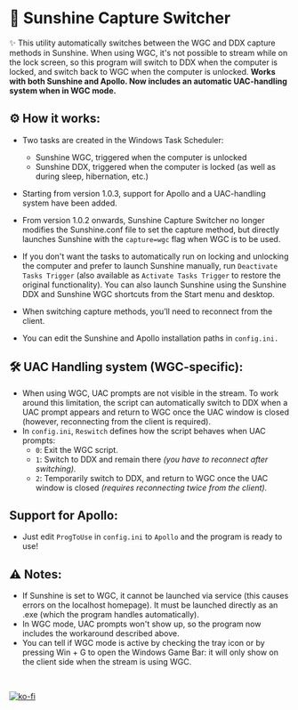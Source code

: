 # 🔄 Sunshine Capture Switcher
✨ This utility automatically switches between the WGC and DDX capture methods in Sunshine.
When using WGC, it's not possible to stream while on the lock screen, so this program will switch to DDX when the computer is locked, and switch back to WGC when the computer is unlocked.
**Works with both Sunshine and Apollo. Now includes an automatic UAC-handling system when in WGC mode.**

## ⚙️ How it works:
- Two tasks are created in the Windows Task Scheduler:
  - Sunshine WGC, triggered when the computer is unlocked
  - Sunshine DDX, triggered when the computer is locked (as well as during sleep, hibernation, etc.)

- Starting from version 1.0.3, support for Apollo and a UAC-handling system have been added.
- From version 1.0.2 onwards, Sunshine Capture Switcher no longer modifies the Sunshine.conf file to set the capture method, but directly launches Sunshine with the `capture=wgc` flag when WGC is to be used.
- If you don't want the tasks to automatically run on locking and unlocking the computer and prefer to launch Sunshine manually, run `Deactivate Tasks Trigger` (also available as `Activate Tasks Trigger` to restore the original functionality). You can also launch Sunshine using the Sunshine DDX and Sunshine WGC shortcuts from the Start menu and desktop.
- When switching capture methods, you’ll need to reconnect from the client.
- You can edit the Sunshine and Apollo installation paths in `config.ini.`

## 🛠️ UAC Handling system (WGC-specific):
- When using WGC, UAC prompts are not visible in the stream. To work around this limitation, the script can automatically switch to DDX when a UAC prompt appears and return to WGC once the UAC window is closed (however, reconnecting from the client is required).
- In `config.ini`, `Reswitch` defines how the script behaves when UAC prompts:
   - `0`: Exit the WGC script.
   - `1`: Switch to DDX and remain there *(you have to reconnect after switching).*
   - `2`: Temporarily switch to DDX, and return to WGC once the UAC window is closed *(requires reconnecting twice from the client).*
  
## Support for Apollo:
- Just edit `ProgToUse` in `config.ini` to `Apollo` and the program is ready to use!
  

## ⚠️ Notes:
- If Sunshine is set to WGC, it cannot be launched via service (this causes errors on the localhost homepage). It must be launched directly as an .exe (which the program handles automatically).
- In WGC mode, UAC prompts won't show up, so the program now includes the workaround described above.
- You can tell if WGC mode is active by checking the tray icon or by pressing Win + G to open the Windows Game Bar: it will only show on the client side when the stream is using WGC.

<br>

[![ko-fi](https://ko-fi.com/img/githubbutton_sm.svg)](https://ko-fi.com/E1E214R1KB)
